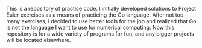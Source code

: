 This is a repository of practice code. I initially developed solutions to Project Euler exercises as a means of practicing the Go language. After not too many exercises, I decided to use better tools for the job and realized that Go is not the language I want to use for numerical computing. Now this repository is for a wide variety of programs for fun, and any bigger projects will be located elsewhere.
